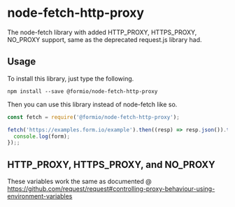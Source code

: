 # node-fetch-http-proxy
The node-fetch library with added HTTP_PROXY, HTTPS_PROXY, NO_PROXY support, same as the deprecated request.js library had.

## Usage
To install this library, just type the following.

```
npm install --save @formio/node-fetch-http-proxy
```

Then you can use this library instead of node-fetch like so.

```js
const fetch = require('@formio/node-fetch-http-proxy');

fetch('https://examples.form.io/example').then((resp) => resp.json()).then((form) => {
  console.log(form);
});;
```

## HTTP_PROXY, HTTPS_PROXY, and NO_PROXY
These variables work the same as documented @ https://github.com/request/request#controlling-proxy-behaviour-using-environment-variables
